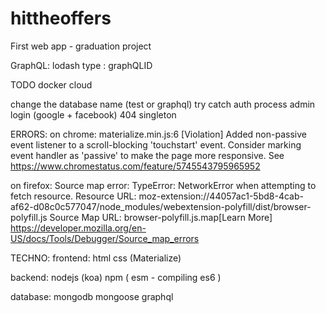 # hittheoffers
First web app - graduation project 


GraphQL:
lodash
type : graphQLID








TODO
  docker
  cloud
  
  change the database name (test or graphql)
  try catch
  auth process
  admin
  login (google + facebook)
  404
  singleton


ERRORS:
  on chrome:
  materialize.min.js:6 [Violation] Added non-passive event listener to a scroll-blocking 'touchstart' event. Consider marking event handler as 'passive' to make the page more responsive. See https://www.chromestatus.com/feature/5745543795965952

  on firefox: 
  Source map error: TypeError: NetworkError when attempting to fetch resource.
  Resource URL: moz-extension://44057ac1-5bd8-4cab-af62-d08c0c577047/node_modules/webextension-polyfill/dist/browser-polyfill.js
  Source Map URL: browser-polyfill.js.map[Learn More]
  https://developer.mozilla.org/en-US/docs/Tools/Debugger/Source_map_errors



TECHNO:
  frontend:
    html
    css (Materialize)

  backend:
    nodejs (koa) 
    npm (
      esm - compiling es6
    )
    
  database:
    mongodb
    mongoose
    graphql